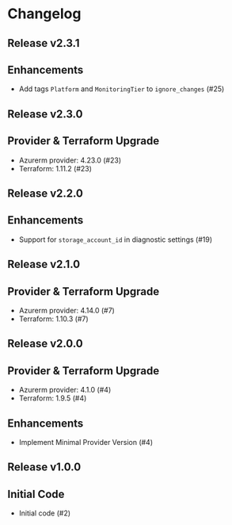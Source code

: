 # Changelog

## Release v2.3.1

## Enhancements

- Add tags `Platform` and `MonitoringTier` to `ignore_changes` (#25)


   
## Release v2.3.0

## Provider & Terraform Upgrade
- Azurerm provider: 4.23.0 (#23)
- Terraform: 1.11.2 (#23)
   
## Release v2.2.0

## Enhancements

- Support for `storage_account_id` in diagnostic settings (#19)


   
## Release v2.1.0

## Provider & Terraform Upgrade
- Azurerm provider: 4.14.0 (#7)
- Terraform: 1.10.3 (#7)
   
## Release v2.0.0

## Provider & Terraform Upgrade
- Azurerm provider: 4.1.0 (#4)
- Terraform: 1.9.5 (#4)
## Enhancements
- Implement Minimal Provider Version (#4)
   
## Release v1.0.0

## Initial Code

- Initial code (#2)


   
